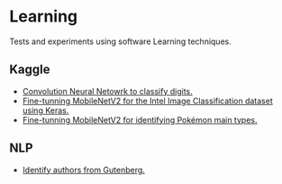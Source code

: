 # Learning
Tests and experiments using software Learning techniques.

## Kaggle
 - [Convolution Neural Netowrk to classify digits.](https://www.kaggle.com/lpugens/digit-recognizer)
 - [Fine-tunning MobileNetV2 for the Intel Image Classification dataset using Keras.](https://www.kaggle.com/lpugens/intel-image-classification?scriptVersionId=38561906)
 - [Fine-tunning MobileNetV2 for identifying Pokémon main types.](https://www.kaggle.com/lpugens/pokemon-type-classification)
 
## NLP
 - [Identify authors from Gutenberg.](https://colab.research.google.com/drive/17_NJ5BKurkabUasSLDnGDbdfYxvC1mXp?usp=sharing)
